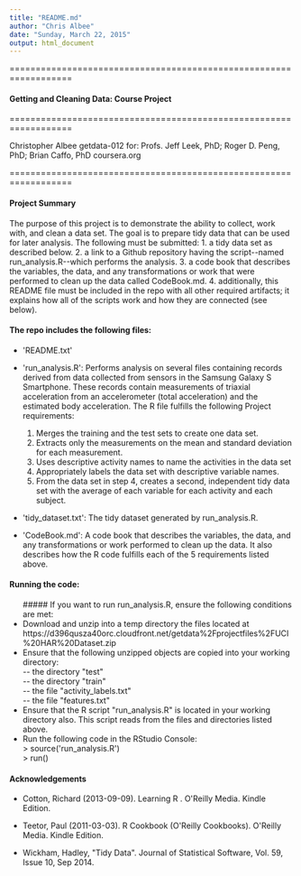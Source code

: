 ```yaml
---
title: "README.md"
author: "Chris Albee"
date: "Sunday, March 22, 2015"
output: html_document
---
```

==================================================================

#### Getting and Cleaning Data: Course Project

==================================================================

Christopher Albee
getdata-012
for: Profs. Jeff Leek, PhD; Roger D. Peng, PhD; Brian Caffo, PhD
coursera.org

==================================================================


#### Project Summary

The purpose of this project is to demonstrate the ability to collect, work with, and clean a data set. The goal is to prepare tidy data that can be used for later analysis. The following must be submitted: 
    1. a tidy data set as described below. 
    2. a link to a Github repository having the script--named run_analysis.R--which performs the analysis.
    3. a code book that describes the variables, the data, and any transformations or work that were performed to clean up the data called CodeBook.md. 
    4. additionally, this README file must be included in the repo with all other required artifacts; it explains how all of the scripts work and how they are connected (see below).  


#### The repo includes the following files:

- 'README.txt'

- 'run_analysis.R': Performs analysis on several files containing records derived from data collected from sensors in the Samsung Galaxy S Smartphone. These records contain measurements of triaxial acceleration from an accelerometer (total acceleration) and the estimated body acceleration. The R file fulfills the following Project requirements:
    1. Merges the training and the test sets to create one data set.
    2. Extracts only the measurements on the mean and standard deviation for each measurement. 
    3. Uses descriptive activity names to name the activities in the data set
    4. Appropriately labels the data set with descriptive variable names. 
    5. From the data set in step 4, creates a second, independent tidy data set with the average of each variable for each activity and each subject.

- 'tidy_dataset.txt': The tidy dataset generated by run_analysis.R.

- 'CodeBook.md': A code book that describes the variables, the data, and any transformations or work performed to clean up the data. It also describes how the R code fulfills each of the 5 requirements listed above.

#### Running the code: 

<ul>
##### If you want to run run_analysis.R, ensure the following conditions are met:
<li>Download and unzip into a temp directory the files located at 
https://d396qusza40orc.cloudfront.net/getdata%2Fprojectfiles%2FUCI%20HAR%20Dataset.zip
<li>Ensure that the following unzipped objects are copied into your working directory:
  <br/>--  the directory "test"
  <br/>--  the directory "train"
  <br/>--  the file "activity_labels.txt"
  <br/>--  the file "features.txt"
<li>Ensure that the R script "run_analysis.R" is located in your working directory also. This script reads from the files and directories listed above.
<li>Run the following code in the RStudio Console:
    <br/>&gt; source('run_analysis.R')
    <br/>&gt; run()
</ul>

#### Acknowledgements

- Cotton, Richard (2013-09-09). Learning R . O'Reilly Media. Kindle Edition. 

- Teetor, Paul (2011-03-03). R Cookbook (O'Reilly Cookbooks). O'Reilly Media. Kindle Edition.

- Wickham, Hadley, "Tidy Data". Journal of Statistical Software, Vol. 59, Issue 10, Sep 2014. 
